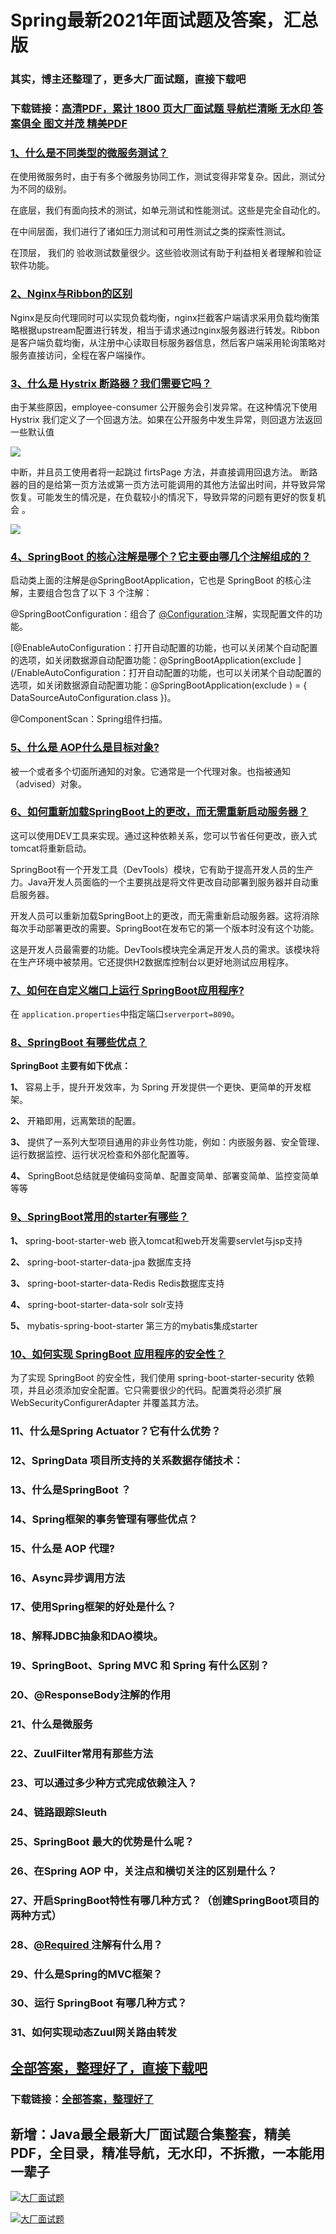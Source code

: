 # Spring最新2021年面试题及答案，汇总版

### 其实，博主还整理了，更多大厂面试题，直接下载吧

### 下载链接：[高清PDF，累计 1800 页大厂面试题  导航栏清晰 无水印  答案俱全 图文并茂  精美PDF](https://github.com/liantengda/JavaEngineerBooks/blob/master/docs/index.md)



### [1、什么是不同类型的微服务测试？](https://github.com/liantengda/JavaEngineerBooks/blob/master/docs/Spring/Spring最新2021年面试题及答案，汇总版.md#1什么是不同类型的微服务测试)  


在使用微服务时，由于有多个微服务协同工作，测试变得非常复杂。因此，测试分为不同的级别。

在底层，我们有面向技术的测试，如单元测试和性能测试。这些是完全自动化的。

在中间层面，我们进行了诸如压力测试和可用性测试之类的探索性测试。

在顶层， 我们的 验收测试数量很少。这些验收测试有助于利益相关者理解和验证软件功能。


### [2、Nginx与Ribbon的区别](https://github.com/liantengda/JavaEngineerBooks/blob/master/docs/Spring/Spring最新2021年面试题及答案，汇总版.md#2nginx与ribbon的区别)  


Nginx是反向代理同时可以实现负载均衡，nginx拦截客户端请求采用负载均衡策略根据upstream配置进行转发，相当于请求通过nginx服务器进行转发。Ribbon是客户端负载均衡，从注册中心读取目标服务器信息，然后客户端采用轮询策略对服务直接访问，全程在客户端操作。


### [3、什么是 Hystrix 断路器？我们需要它吗？](https://github.com/liantengda/JavaEngineerBooks/blob/master/docs/Spring/Spring最新2021年面试题及答案，汇总版.md#3什么是-hystrix-断路器我们需要它吗)  


由于某些原因，employee-consumer 公开服务会引发异常。在这种情况下使用 Hystrix 我们定义了一个回退方法。如果在公开服务中发生异常，则回退方法返回一些默认值

![](http://shasengbufa.com/hytrix.png)

中断，并且员工使用者将一起跳过 firtsPage 方法，并直接调用回退方法。 断路器的目的是给第一页方法或第一页方法可能调用的其他方法留出时间，并导致异常恢复。可能发生的情况是，在负载较小的情况下，导致异常的问题有更好的恢复机会 。

![](http://shasengbufa.com/broken.png)


### [4、SpringBoot 的核心注解是哪个？它主要由哪几个注解组成的？](https://github.com/liantengda/JavaEngineerBooks/blob/master/docs/Spring/Spring最新2021年面试题及答案，汇总版.md#4springboot-的核心注解是哪个它主要由哪几个注解组成的)  


启动类上面的注解是@SpringBootApplication，它也是 SpringBoot 的核心注解，主要组合包含了以下 3 个注解：

@SpringBootConfiguration：组合了 [@Configuration ](/Configuration ) 注解，实现配置文件的功能。

[@EnableAutoConfiguration：打开自动配置的功能，也可以关闭某个自动配置的选项，如关闭数据源自动配置功能：@SpringBootApplication(exclude ](/EnableAutoConfiguration：打开自动配置的功能，也可以关闭某个自动配置的选项，如关闭数据源自动配置功能：@SpringBootApplication(exclude ) = { DataSourceAutoConfiguration.class })。

@ComponentScan：Spring组件扫描。


### [5、什么是 AOP什么是目标对象?](https://github.com/liantengda/JavaEngineerBooks/blob/master/docs/Spring/Spring最新2021年面试题及答案，汇总版.md#5什么是-aop什么是目标对象)  


被一个或者多个切面所通知的对象。它通常是一个代理对象。也指被通知（advised）对象。


### [6、如何重新加载SpringBoot上的更改，而无需重新启动服务器？](https://github.com/liantengda/JavaEngineerBooks/blob/master/docs/Spring/Spring最新2021年面试题及答案，汇总版.md#6如何重新加载springboot上的更改而无需重新启动服务器)  


这可以使用DEV工具来实现。通过这种依赖关系，您可以节省任何更改，嵌入式tomcat将重新启动。

SpringBoot有一个开发工具（DevTools）模块，它有助于提高开发人员的生产力。Java开发人员面临的一个主要挑战是将文件更改自动部署到服务器并自动重启服务器。

开发人员可以重新加载SpringBoot上的更改，而无需重新启动服务器。这将消除每次手动部署更改的需要。SpringBoot在发布它的第一个版本时没有这个功能。

这是开发人员最需要的功能。DevTools模块完全满足开发人员的需求。该模块将在生产环境中被禁用。它还提供H2数据库控制台以更好地测试应用程序。


### [7、如何在自定义端口上运行 SpringBoot应用程序?](https://github.com/liantengda/JavaEngineerBooks/blob/master/docs/Spring/Spring最新2021年面试题及答案，汇总版.md#7如何在自定义端口上运行-springboot应用程序)  


在 `application.properties`中指定端口`serverport=8090`。


### [8、SpringBoot 有哪些优点？](https://github.com/liantengda/JavaEngineerBooks/blob/master/docs/Spring/Spring最新2021年面试题及答案，汇总版.md#8springboot-有哪些优点)  


**SpringBoot 主要有如下优点：**

**1、**  容易上手，提升开发效率，为 Spring 开发提供一个更快、更简单的开发框架。

**2、**  开箱即用，远离繁琐的配置。

**3、**  提供了一系列大型项目通用的非业务性功能，例如：内嵌服务器、安全管理、运行数据监控、运行状况检查和外部化配置等。

**4、**  SpringBoot总结就是使编码变简单、配置变简单、部署变简单、监控变简单等等


### [9、SpringBoot常用的starter有哪些？](https://github.com/liantengda/JavaEngineerBooks/blob/master/docs/Spring/Spring最新2021年面试题及答案，汇总版.md#9springboot常用的starter有哪些)  


**1、** spring-boot-starter-web 嵌入tomcat和web开发需要servlet与jsp支持

**2、** spring-boot-starter-data-jpa 数据库支持

**3、** spring-boot-starter-data-Redis Redis数据库支持

**4、** spring-boot-starter-data-solr solr支持

**5、** mybatis-spring-boot-starter 第三方的mybatis集成starter


### [10、如何实现 SpringBoot 应用程序的安全性？](https://github.com/liantengda/JavaEngineerBooks/blob/master/docs/Spring/Spring最新2021年面试题及答案，汇总版.md#10如何实现-springboot-应用程序的安全性)  


为了实现 SpringBoot 的安全性，我们使用 spring-boot-starter-security 依赖项，并且必须添加安全配置。它只需要很少的代码。配置类将必须扩展WebSecurityConfigurerAdapter 并覆盖其方法。


### 11、什么是Spring Actuator？它有什么优势？
### 12、SpringData 项目所支持的关系数据存储技术：
### 13、什么是SpringBoot ？
### 14、Spring框架的事务管理有哪些优点？
### 15、什么是 AOP 代理?
### 16、Async异步调用方法
### 17、使用Spring框架的好处是什么？
### 18、解释JDBC抽象和DAO模块。
### 19、SpringBoot、Spring MVC 和 Spring 有什么区别？
### 20、@ResponseBody注解的作用
### 21、什么是微服务
### 22、ZuulFilter常用有那些方法
### 23、可以通过多少种方式完成依赖注入？
### 24、链路跟踪Sleuth
### 25、SpringBoot 最大的优势是什么呢？
### 26、在Spring AOP 中，关注点和横切关注的区别是什么？
### 27、开启SpringBoot特性有哪几种方式？（创建SpringBoot项目的两种方式）
### 28、[@Required ](/Required ) 注解有什么用？
### 29、什么是Spring的MVC框架？
### 30、运行 SpringBoot 有哪几种方式？
### 31、如何实现动态Zuul网关路由转发




## [全部答案，整理好了，直接下载吧](https://github.com/liantengda/JavaEngineerBooks/blob/master/docs/daan.md)

### 下载链接：[全部答案，整理好了](https://github.com/liantengda/JavaEngineerBooks/blob/master/docs/daan.md)




## 新增：Java最全最新大厂面试题合集整套，精美PDF，全目录，精准导航，无水印，不拆撒，一本能用一辈子

[![大厂面试题](http://shasengbufa.com/1.jpg "叶子创业记")](http://shasengbufa.com/wechat.jpg "叶子创业记")

[![大厂面试题](http://shasengbufa.com/wechat.jpg "叶子创业记")](http://shasengbufa.com/wechat.jpg "叶子创业记")

